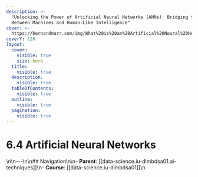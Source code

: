 ```yaml
---
description: >-
  "Unlocking the Power of Artificial Neural Networks (ANNs): Bridging the Gap
  Between Machines and Human-Like Intelligence"
cover: >-
  https://bernardmarr.com/img/What%20is%20an%20Artificial%20Neural%20Networks.jpg
coverY: 128
layout:
  cover:
    visible: true
    size: hero
  title:
    visible: true
  description:
    visible: true
  tableOfContents:
    visible: true
  outline:
    visible: true
  pagination:
    visible: true
---
```


# 6.4 Artificial Neural Networks

\n\n---\n\n## Navigation\n\n- **Parent**: [[data-science.iu-dlmbdsa01.ai-techniques]]\n- **Course**: [[data-science.iu-dlmbdsa01]]\n